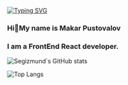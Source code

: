 <!--
**MakarPustovalov/MakarPustovalov** is a ✨ _special_ ✨ repository because its `README.md` (this file) appears on your GitHub profile.

Here are some ideas to get you started:
- 🔭 I’m currently working on ...
- 🌱 I’m currently learning ...
- 👯 I’m looking to collaborate on ...
- 🤔 I’m looking for help with ...
- 💬 Ask me about ...
- 📫 How to reach me: ...
- 😄 Pronouns: ...
- ⚡ Fun fact: ...
-->
[![Typing SVG](https://readme-typing-svg.herokuapp.com?color=%BC00881&lines=Hello,+World+:D)](https://git.io/typing-svg)
### Hi👋My name is Makar Pustovalov

### I am a FrontEnd React developer.
<!--*   🌍  I live in Tbilisi, Georgia
*   🖥️  My future portfolio <a target="_blank" rel="noreferrer" href='#'>Portfolio</a>
*   🧠  Currently learning TypeScript && React
*   🤝  I'm open to collaborating on interesting projects as a developer-->

![Segizmund`s GitHub stats](https://github-readme-stats.vercel.app/api?username=MakarPustovalov&show_icons=true&theme=radical)

![Top Langs](https://github-readme-stats.vercel.app/api/top-langs/?username=MakarPustovalov&theme=tokyonight&layout=compact)
